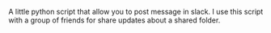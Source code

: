 A little python script that allow you to post message in slack. I use this
script with a group of friends for share updates about a shared folder.

